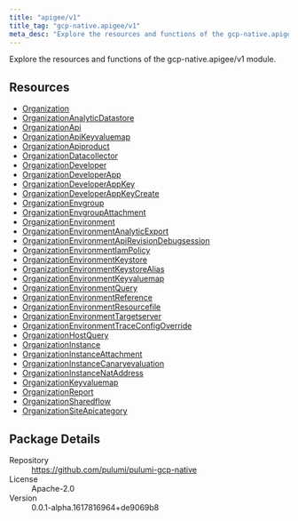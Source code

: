 ```yaml
---
title: "apigee/v1"
title_tag: "gcp-native.apigee/v1"
meta_desc: "Explore the resources and functions of the gcp-native.apigee/v1 module."
---
```


<!-- WARNING: this file was generated by Pulumi Docs Generator. -->
<!-- Do not edit by hand unless you're certain you know what you are doing! -->

Explore the resources and functions of the gcp-native.apigee/v1 module.

<h2 id="resources">Resources</h2>
<ul class="api">
    <li><a href="organization" title="Organization"><span class="symbol resource"></span>Organization</a></li>
    <li><a href="organizationanalyticdatastore" title="OrganizationAnalyticDatastore"><span class="symbol resource"></span>OrganizationAnalyticDatastore</a></li>
    <li><a href="organizationapi" title="OrganizationApi"><span class="symbol resource"></span>OrganizationApi</a></li>
    <li><a href="organizationapikeyvaluemap" title="OrganizationApiKeyvaluemap"><span class="symbol resource"></span>OrganizationApiKeyvaluemap</a></li>
    <li><a href="organizationapiproduct" title="OrganizationApiproduct"><span class="symbol resource"></span>OrganizationApiproduct</a></li>
    <li><a href="organizationdatacollector" title="OrganizationDatacollector"><span class="symbol resource"></span>OrganizationDatacollector</a></li>
    <li><a href="organizationdeveloper" title="OrganizationDeveloper"><span class="symbol resource"></span>OrganizationDeveloper</a></li>
    <li><a href="organizationdeveloperapp" title="OrganizationDeveloperApp"><span class="symbol resource"></span>OrganizationDeveloperApp</a></li>
    <li><a href="organizationdeveloperappkey" title="OrganizationDeveloperAppKey"><span class="symbol resource"></span>OrganizationDeveloperAppKey</a></li>
    <li><a href="organizationdeveloperappkeycreate" title="OrganizationDeveloperAppKeyCreate"><span class="symbol resource"></span>OrganizationDeveloperAppKeyCreate</a></li>
    <li><a href="organizationenvgroup" title="OrganizationEnvgroup"><span class="symbol resource"></span>OrganizationEnvgroup</a></li>
    <li><a href="organizationenvgroupattachment" title="OrganizationEnvgroupAttachment"><span class="symbol resource"></span>OrganizationEnvgroupAttachment</a></li>
    <li><a href="organizationenvironment" title="OrganizationEnvironment"><span class="symbol resource"></span>OrganizationEnvironment</a></li>
    <li><a href="organizationenvironmentanalyticexport" title="OrganizationEnvironmentAnalyticExport"><span class="symbol resource"></span>OrganizationEnvironmentAnalyticExport</a></li>
    <li><a href="organizationenvironmentapirevisiondebugsession" title="OrganizationEnvironmentApiRevisionDebugsession"><span class="symbol resource"></span>OrganizationEnvironmentApiRevisionDebugsession</a></li>
    <li><a href="organizationenvironmentiampolicy" title="OrganizationEnvironmentIamPolicy"><span class="symbol resource"></span>OrganizationEnvironmentIamPolicy</a></li>
    <li><a href="organizationenvironmentkeystore" title="OrganizationEnvironmentKeystore"><span class="symbol resource"></span>OrganizationEnvironmentKeystore</a></li>
    <li><a href="organizationenvironmentkeystorealias" title="OrganizationEnvironmentKeystoreAlias"><span class="symbol resource"></span>OrganizationEnvironmentKeystoreAlias</a></li>
    <li><a href="organizationenvironmentkeyvaluemap" title="OrganizationEnvironmentKeyvaluemap"><span class="symbol resource"></span>OrganizationEnvironmentKeyvaluemap</a></li>
    <li><a href="organizationenvironmentquery" title="OrganizationEnvironmentQuery"><span class="symbol resource"></span>OrganizationEnvironmentQuery</a></li>
    <li><a href="organizationenvironmentreference" title="OrganizationEnvironmentReference"><span class="symbol resource"></span>OrganizationEnvironmentReference</a></li>
    <li><a href="organizationenvironmentresourcefile" title="OrganizationEnvironmentResourcefile"><span class="symbol resource"></span>OrganizationEnvironmentResourcefile</a></li>
    <li><a href="organizationenvironmenttargetserver" title="OrganizationEnvironmentTargetserver"><span class="symbol resource"></span>OrganizationEnvironmentTargetserver</a></li>
    <li><a href="organizationenvironmenttraceconfigoverride" title="OrganizationEnvironmentTraceConfigOverride"><span class="symbol resource"></span>OrganizationEnvironmentTraceConfigOverride</a></li>
    <li><a href="organizationhostquery" title="OrganizationHostQuery"><span class="symbol resource"></span>OrganizationHostQuery</a></li>
    <li><a href="organizationinstance" title="OrganizationInstance"><span class="symbol resource"></span>OrganizationInstance</a></li>
    <li><a href="organizationinstanceattachment" title="OrganizationInstanceAttachment"><span class="symbol resource"></span>OrganizationInstanceAttachment</a></li>
    <li><a href="organizationinstancecanaryevaluation" title="OrganizationInstanceCanaryevaluation"><span class="symbol resource"></span>OrganizationInstanceCanaryevaluation</a></li>
    <li><a href="organizationinstancenataddress" title="OrganizationInstanceNatAddress"><span class="symbol resource"></span>OrganizationInstanceNatAddress</a></li>
    <li><a href="organizationkeyvaluemap" title="OrganizationKeyvaluemap"><span class="symbol resource"></span>OrganizationKeyvaluemap</a></li>
    <li><a href="organizationreport" title="OrganizationReport"><span class="symbol resource"></span>OrganizationReport</a></li>
    <li><a href="organizationsharedflow" title="OrganizationSharedflow"><span class="symbol resource"></span>OrganizationSharedflow</a></li>
    <li><a href="organizationsiteapicategory" title="OrganizationSiteApicategory"><span class="symbol resource"></span>OrganizationSiteApicategory</a></li>
</ul>

<h2 id="package-details">Package Details</h2>
<dl class="package-details">
	<dt>Repository</dt>
	<dd><a href="https://github.com/pulumi/pulumi-gcp-native">https://github.com/pulumi/pulumi-gcp-native</a></dd>
	<dt>License</dt>
	<dd>Apache-2.0</dd>
	<dt>Version</dt>
	<dd>0.0.1-alpha.1617816964+de9069b8</dd>
</dl>

